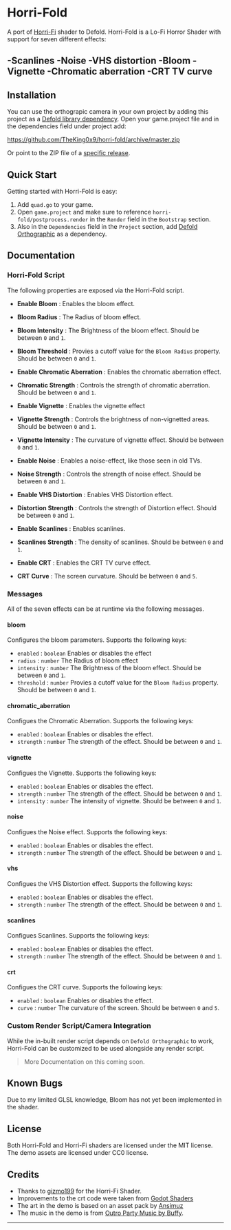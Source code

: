 # Horri-Fold

A port of [Horri-Fi](https://gizmo199.itch.io/horri-fi) shader to Defold.
Horri-Fold is a Lo-Fi Horror Shader with support for seven different effects:

-Scanlines -Noise -VHS distortion -Bloom -Vignette -Chromatic aberration -CRT TV curve
---

## Installation
You can use the orthograpic camera in your own project by adding this project as
a [Defold library dependency](http://www.defold.com/manuals/libraries/).
Open your game.project file and in the dependencies field under project add:

https://github.com/TheKing0x9/horri-fold/archive/master.zip

Or point to the ZIP file of a [specific release](https://github.com/TheKing0x9/horri-fold/releases).

## Quick Start
Getting started with Horri-Fold is easy:

1. Add `quad.go` to your game.
2. Open `game.project` and make sure to reference `horri-fold/postprocess.render`
in the `Render` field in the `Bootstrap` section.
3. Also in the `Dependencies` field in the `Project` section, add [Defold Orthographic](https://github.com/britzl/defold-orthographic)
as a dependency.

## Documentation

### Horri-Fold Script
The following properties are exposed via the Horri-Fold script.

  - **Enable Bloom** : Enables the bloom effect.
  - **Bloom Radius** : The Radius of bloom effect.
  - **Bloom Intensity** : The Brightness of the bloom effect. Should be between `0` and `1`.
  - **Bloom Threshold** : Provies a cutoff value for the `Bloom Radius` property.
  Should be between `0` and `1`.

  - **Enable Chromatic Aberration** : Enables the chromatic aberration effect.
  - **Chromatic Strength** : Controls the strength of chromatic aberration.
  Should be between `0` and `1`.

  - **Enable Vignette** : Enables the vignette effect
  - **Vignette Strength** : Controls the brightness of non-vignetted areas.
  Should be between `0` and `1`.
  - **Vignette Intensity** : The curvature of vignette effect.
  Should be between `0` and `1`.

  - **Enable Noise** : Enables a noise-effect, like those seen in old TVs.
  - **Noise Strength** : Controls the strength of noise effect.
  Should be between `0` and `1`.

  - **Enable VHS Distortion** : Enables VHS Distortion effect.
  - **Distortion Strength** : Controls the strength of Distortion effect.
  Should be between `0` and `1`.

  - **Enable Scanlines** : Enables scanlines.
  - **Scanlines Strength** : The density of scanlines.
  Should be between `0` and `1`.

  - **Enable CRT** : Enables the CRT TV curve effect.
  - **CRT Curve** : The screen curvature. Should be between `0` and `5`.

### Messages
All of the seven effects can be at runtime via the following messages.

#### bloom
Configures the bloom parameters. Supports the following keys:
- `enabled` : `boolean` Enables or disables the effect
- `radius` : `number` The Radius of bloom effect
- `intensity` : `number` The Brightness of the bloom effect. Should be between `0` and `1`.
- `threshold` : `number` Provies a cutoff value for the `Bloom Radius` property.
Should be between `0` and `1`.

#### chromatic_aberration
Configues the Chromatic Aberration. Supports the following keys:
- `enabled` : `boolean` Enables or disables the effect.
- `strength` : `number` The strength of the effect. Should be between `0` and `1`.

#### vignette
Configues the Vignette. Supports the following keys:
- `enabled` : `boolean` Enables or disables the effect.
- `strength` : `number` The strength of the effect. Should be between `0` and `1`.
- `intensity` : `number` The intensity of vignette. Should be between `0` and `1`.

#### noise
Configues the Noise effect. Supports the following keys:
- `enabled` : `boolean` Enables or disables the effect.
- `strength` : `number` The strength of the effect. Should be between `0` and `1`.

#### vhs
Configues the VHS Distortion effect. Supports the following keys:
- `enabled` : `boolean` Enables or disables the effect.
- `strength` : `number` The strength of the effect. Should be between `0` and `1`.

#### scanlines
Configues Scanlines. Supports the following keys:
- `enabled` : `boolean` Enables or disables the effect.
- `strength` : `number` The strength of the effect. Should be between `0` and `1`.

#### crt
Configues the CRT curve. Supports the following keys:
- `enabled` : `boolean` Enables or disables the effect.
- `curve` : `number` The curvature of the screen. Should be between `0` and `5`.

### Custom Render Script/Camera Integration
While the in-built render script depends on `Defold Orthographic` to work,
Horri-Fold can be customized to be used alongside any render script.

> More Documentation on this coming soon.

## Known Bugs

Due to my limited GLSL knowledge, Bloom has not yet been implemented in the shader.

## License
Both Horri-Fold and Horri-Fi shaders are licensed under the MIT license.
The demo assets are licensed under CC0 license.

## Credits

  - Thanks to [gizmo199](https://gizmo199.itch.io) for the Horri-Fi Shader.
  - Improvements to the crt code were taken from [Godot Shaders](https://godotshaders.com/shader/vhs-and-crt-monitor-effect/)
  - The art in the demo is based on an asset pack by [Ansimuz](Ansimuz.itch.io)
  - The music in the demo is from [Outro Party Music by Buffy](https://opengameart.org/content/outro-party-music).
---
